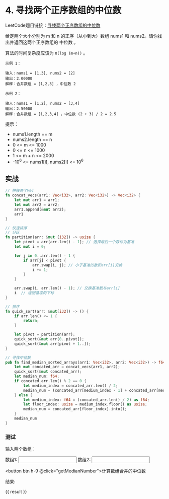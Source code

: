 <script lang="ts" setup>
import { ref, onMounted } from "vue"
import init, { findMedianSortedArrays } from "../../../../wasm/output/wasm.js"

onMounted(() => {
    init().then()
})

const arr1 = ref<number[]>([1, 2, 3])
const arr2 = ref<number[]>([2, 3, 4])

const result = ref<number>()

function getMedianNumber() {
    if(typeof arr1.value === "string") {
        arr1.value = arr1.value.split(",").map(i => 1 * i)
    }
    if(typeof arr2.value === "string") {
        arr2.value = arr2.value.split(",").map(i => 1 * i)
    }
    result.value = findMedianSortedArrays(arr1.value, arr2.value)
}
</script>

# 4. 寻找两个正序数组的中位数

LeetCode题目链接：[寻找两个正序数组的中位数](https://leetcode.cn/problems/median-of-two-sorted-arrays/description/)

给定两个大小分别为 m 和 n 的正序（从小到大）数组 nums1 和 nums2。请你找出并返回这两个正序数组的 中位数 。

算法的时间复杂度应该为 `O(log (m+n))` 。

```
示例 1：

输入：nums1 = [1,3], nums2 = [2]
输出：2.00000
解释：合并数组 = [1,2,3] ，中位数 2

示例 2：

输入：nums1 = [1,2], nums2 = [3,4]
输出：2.50000
解释：合并数组 = [1,2,3,4] ，中位数 (2 + 3) / 2 = 2.5
```

提示：

- nums1.length == m
- nums2.length == n
- 0 <= m <= 1000
- 0 <= n <= 1000
- 1 <= m + n <= 2000
- -10<sup>6</sup> <= nums1[i], nums2[i] <= 10<sup>6</sup>

## 实战

```rust
// 拼接两个Vec
fn concat_vecs(arr1: Vec<i32>, arr2: Vec<i32>) -> Vec<i32> {
    let mut arr1 = arr1;
    let mut arr2 = arr2;
    arr1.append(&mut arr2);
    arr1
}

// 快速排序
// 分区
fn partition(arr: &mut [i32]) -> usize {
    let pivot = arr[arr.len() - 1]; // 选择最后一个数作为基准
    let mut i = 0;

    for j in 0..arr.len() - 1 {
        if arr[j] < pivot {
            arr.swap(i, j); // 小于基准的数和arr[i]交换
            i += 1;
        }
    }

    arr.swap(i, arr.len() - 1); // 交换基准数与arr[i]
    i  // 返回基准的下标
}

// 排序
fn quick_sort(arr: &mut[i32]) -> () {
    if arr.len() <= 1 {
        return;
    }

    let pivot = partition(arr);
    quick_sort(&mut arr[0..pivot]);
    quick_sort(&mut arr[pivot + 1..]);
}

// 寻找中位数
pub fn find_median_sorted_arrays(arr1: Vec<i32>, arr2: Vec<i32>) -> f64 {
    let mut concated_arr = concat_vecs(arr1, arr2);
    quick_sort(&mut concated_arr);
    let median_num: f64;
    if concated_arr.len() % 2 == 0 {
        let medium_index = concated_arr.len() / 2;
        median_num = (concated_arr[medium_index - 1] + concated_arr[medium_index]) as f64 / 2.0 as f64;
    } else {
        let medium_index: f64 = (concated_arr.len() / 2) as f64;
        let floor_index: usize = medium_index.floor() as usize;
        median_num = concated_arr[floor_index].into();
    }
    median_num
}
```

### 测试

<p>输入两个数组：</p>
<div flex="~ col">
    数组1: <input type="text" border="1px solid black" rounded h-9 w-80
           v-model="arr1"/>
    数组2: <input type="text" border="1px solid black" rounded h-9 w-80
           v-model="arr2"/>
</div>

<button btn h-9 @click="getMedianNumber">计算数组合并的中位数</button>

<p>结果: </p>

<div>{{ result }}</div>
